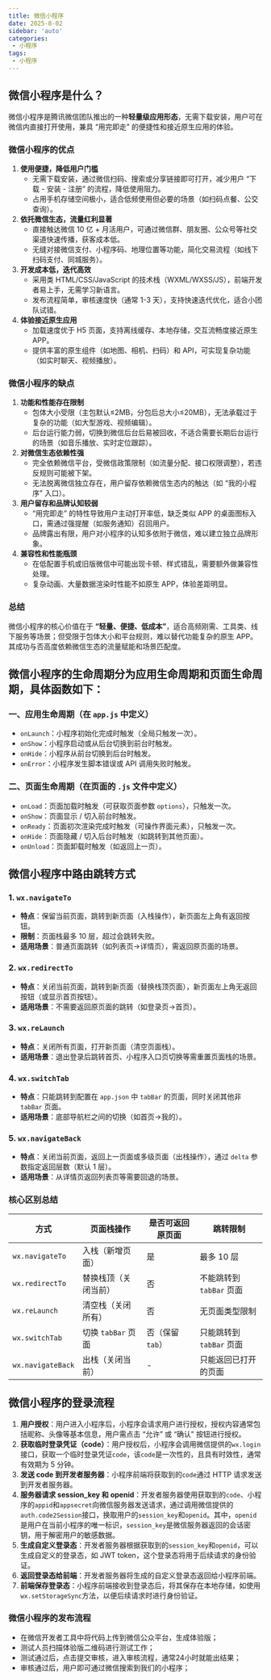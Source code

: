 ```yaml
---
title: 微信小程序
date: 2025-8-02
sidebar: 'auto'
categories:
 - 小程序
tags:
 - 小程序
---
```

## 微信小程序是什么？

微信小程序是腾讯微信团队推出的一种**轻量级应用形态**，无需下载安装，用户可在微信内直接打开使用，兼具 “用完即走” 的便捷性和接近原生应用的体验。
### 微信小程序的优点

1. **使用便捷，降低用户门槛**
   - 无需下载安装，通过微信扫码、搜索或分享链接即可打开，减少用户 “下载 - 安装 - 注册” 的流程，降低使用阻力。
   - 占用手机存储空间极小，适合低频使用但必要的场景（如扫码点餐、公交查询）。
2. **依托微信生态，流量红利显著**
   - 直接触达微信 10 亿 + 月活用户，可通过微信群、朋友圈、公众号等社交渠道快速传播，获客成本低。
   - 无缝对接微信支付、小程序码、地理位置等功能，简化交易流程（如线下扫码支付、同城服务）。
3. **开发成本低，迭代高效**
   - 采用类 HTML/CSS/JavaScript 的技术栈（WXML/WXSS/JS），前端开发者易上手，无需学习新语言。
   - 发布流程简单，审核速度快（通常 1-3 天），支持快速迭代优化，适合小团队试错。
4. **体验接近原生应用**
   - 加载速度优于 H5 页面，支持离线缓存、本地存储，交互流畅度接近原生 APP。
   - 提供丰富的原生组件（如地图、相机、扫码）和 API，可实现复杂功能（如实时聊天、视频播放）。

### 微信小程序的缺点

1. **功能和性能存在限制**
   - 包体大小受限（主包默认≤2MB，分包后总大小≤20MB），无法承载过于复杂的功能（如大型游戏、视频编辑）。
   - 后台运行能力弱，切换到微信后台后易被回收，不适合需要长期后台运行的场景（如音乐播放、实时定位跟踪）。
2. **对微信生态依赖性强**
   - 完全依赖微信平台，受微信政策限制（如流量分配、接口权限调整），若违反规则可能被下架。
   - 无法脱离微信独立存在，用户留存依赖微信生态内的触达（如 “我的小程序” 入口）。
3. **用户留存和品牌认知较弱**
   - “用完即走” 的特性导致用户主动打开率低，缺乏类似 APP 的桌面图标入口，需通过强提醒（如服务通知）召回用户。
   - 品牌露出有限，用户对小程序的认知多依附于微信，难以建立独立品牌形象。
4. **兼容性和性能瓶颈**
   - 在低配置手机或旧版微信中可能出现卡顿、样式错乱，需要额外做兼容性处理。
   - 复杂动画、大量数据渲染时性能不如原生 APP，体验差距明显。

### 总结

微信小程序的核心价值在于 **“轻量、便捷、低成本”**，适合高频刚需、工具类、线下服务等场景；但受限于包体大小和平台规则，难以替代功能复杂的原生 APP。其成功与否高度依赖微信生态的流量赋能和场景匹配度。

## 微信小程序的生命周期分为**应用生命周期**和**页面生命周期**，具体函数如下：

### 一、应用生命周期（在 `app.js` 中定义）

- `onLaunch`：小程序初始化完成时触发（全局只触发一次）。
- `onShow`：小程序启动或从后台切换到前台时触发。
- `onHide`：小程序从前台切换到后台时触发。
- `onError`：小程序发生脚本错误或 API 调用失败时触发。

### 二、页面生命周期（在页面的 `.js` 文件中定义）

- `onLoad`：页面加载时触发（可获取页面参数 `options`），只触发一次。
- `onShow`：页面显示 / 切入前台时触发。
- `onReady`：页面初次渲染完成时触发（可操作界面元素），只触发一次。
- `onHide`：页面隐藏 / 切入后台时触发（如跳转到其他页面）。
- `onUnload`：页面卸载时触发（如返回上一页）。

## 微信小程序中路由跳转方式

### 1. `wx.navigateTo`

- **特点**：保留当前页面，跳转到新页面（入栈操作），新页面左上角有返回按钮。
- **限制**：页面栈最多 10 层，超过会跳转失败。
- **适用场景**：普通页面跳转（如列表页→详情页），需返回原页面的场景。

### 2. `wx.redirectTo`

- **特点**：关闭当前页面，跳转到新页面（替换栈顶页面），新页面左上角无返回按钮（或显示首页按钮）。
- **适用场景**：不需要返回原页面的跳转（如登录页→首页）。

### 3. `wx.reLaunch`

- **特点**：关闭所有页面，打开新页面（清空页面栈）。
- **适用场景**：退出登录后跳转首页、小程序入口页切换等需重置页面栈的场景。

### 4. `wx.switchTab`

- **特点**：只能跳转到配置在 `app.json` 中 `tabBar` 的页面，同时关闭其他非 `tabBar` 页面。
- **适用场景**：底部导航栏之间的切换（如首页→我的）。

### 5. `wx.navigateBack`

- **特点**：关闭当前页面，返回上一页面或多级页面（出栈操作），通过 `delta` 参数指定返回层数（默认 1 层）。
- **适用场景**：从详情页返回列表页等需要回退的场景。

### 核心区别总结

| 方式              | 页面栈操作           | 是否可返回原页面 | 跳转限制                 |
| ----------------- | -------------------- | ---------------- | ------------------------ |
| `wx.navigateTo`   | 入栈（新增页面）     | 是               | 最多 10 层               |
| `wx.redirectTo`   | 替换栈顶（关闭当前） | 否               | 不能跳转到 `tabBar` 页面 |
| `wx.reLaunch`     | 清空栈（关闭所有）   | 否               | 无页面类型限制           |
| `wx.switchTab`    | 切换 `tabBar` 页面   | 否（保留 `tab`） | 只能跳转到 `tabBar` 页面 |
| `wx.navigateBack` | 出栈（关闭当前）     | -                | 只能返回已打开的页面     |

## 微信小程序的登录流程 
1. **用户授权**：用户进入小程序后，小程序会请求用户进行授权，授权内容通常包括昵称、头像等基本信息，用户需点击 “允许” 或 “确认” 按钮进行授权。
2. **获取临时登录凭证（code）**：用户授权后，小程序会调用微信提供的`wx.login`接口，获取一个临时登录凭证`code`，该`code`是一次性的，且具有时效性，通常有效期为 5 分钟。
3. **发送 code 到开发者服务器**：小程序前端将获取到的`code`通过 HTTP 请求发送到开发者服务器。
4. **服务器请求 session_key 和 openid**：开发者服务器使用获取到的`code`、小程序的`appid`和`appsecret`向微信服务器发送请求，通过调用微信提供的`auth.code2Session`接口，换取用户的`session_key`和`openid`。其中，`openid`是用户在当前小程序的唯一标识，`session_key`是微信服务器返回的会话密钥，用于解密用户的敏感数据。
5. **生成自定义登录态**：开发者服务器根据获取到的`session_key`和`openid`，可以生成自定义的登录态，如 JWT token，这个登录态将用于后续请求的身份验证。
6. **返回登录态给前端**：开发者服务器将生成的自定义登录态返回给小程序前端。
7. **前端保存登录态**：小程序前端接收到登录态后，将其保存在本地存储，如使用`wx.setStorageSync`方法，以便后续请求时进行身份验证。

### 微信小程序的发布流程

- 在微信开发者工具中将代码上传到微信公众平台，生成体验版；
- 测试人员扫描体验版二维码进行测试工作；
- 测试通过后，点击提交审核，进入审核流程，通常24小时就能出结果；
- 审核通过后，用户即可通过微信搜索到我们的小程序；